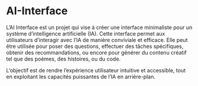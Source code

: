# AI-Interface

L’AI Interface est un projet qui vise à créer une interface minimaliste pour un système d’intelligence artificielle (IA). 
Cette interface permet aux utilisateurs d’interagir avec l’IA de manière conviviale et efficace. 
Elle peut être utilisée pour poser des questions, effectuer des tâches spécifiques, obtenir des recommandations, ou encore pour générer du contenu créatif tel que des poèmes, des histoires, ou du code. 

L’objectif est de rendre l’expérience utilisateur intuitive et accessible, tout en exploitant les capacités puissantes de l’IA en arrière-plan.
